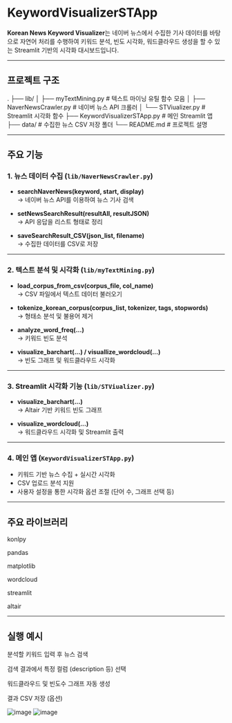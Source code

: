 # KeywordVisualizerSTApp

**Korean News Keyword Visualizer**는 네이버 뉴스에서 수집한 기사 데이터를 바탕으로 자연어 처리를 수행하여 키워드 분석, 빈도 시각화, 워드클라우드 생성을 할 수 있는 Streamlit 기반의 시각화 대시보드입니다.

---

## 프로젝트 구조

.
├── lib/
│   ├── myTextMining.py         # 텍스트 마이닝 유틸 함수 모음
│   ├── NaverNewsCrawler.py     # 네이버 뉴스 API 크롤러
│   └── STViualizer.py          # Streamlit 시각화 함수
├── KeywordVisualizerSTApp.py   # 메인 Streamlit 앱
├── data/                       # 수집한 뉴스 CSV 저장 폴더
└── README.md                   # 프로젝트 설명

---

## 주요 기능

### 1. 뉴스 데이터 수집 (`lib/NaverNewsCrawler.py`)

- **searchNaverNews(keyword, start, display)**  
  → 네이버 뉴스 API를 이용하여 뉴스 기사 검색

- **setNewsSearchResult(resultAll, resultJSON)**  
  → API 응답을 리스트 형태로 정리

- **saveSearchResult_CSV(json_list, filename)**  
  → 수집한 데이터를 CSV로 저장

---

### 2. 텍스트 분석 및 시각화 (`lib/myTextMining.py`)

- **load_corpus_from_csv(corpus_file, col_name)**  
  → CSV 파일에서 텍스트 데이터 불러오기

- **tokenize_korean_corpus(corpus_list, tokenizer, tags, stopwords)**  
  → 형태소 분석 및 불용어 제거

- **analyze_word_freq(...)**  
  → 키워드 빈도 분석

- **visualize_barchart(...) / visuallize_wordcloud(...)**  
  → 빈도 그래프 및 워드클라우드 시각화

---

### 3. Streamlit 시각화 기능 (`lib/STViualizer.py`)

- **visualize_barchart(...)**  
  → Altair 기반 키워드 빈도 그래프

- **visualize_wordcloud(...)**  
  → 워드클라우드 시각화 및 Streamlit 출력

---

### 4. 메인 앱 (`KeywordVisualizerSTApp.py`)

- 키워드 기반 뉴스 수집 + 실시간 시각화
- CSV 업로드 분석 지원
- 사용자 설정을 통한 시각화 옵션 조절 (단어 수, 그래프 선택 등)

---

## 주요 라이브러리

konlpy

pandas

matplotlib

wordcloud

streamlit

altair

---

## 실행 예시

분석할 키워드 입력 후 뉴스 검색

검색 결과에서 특정 컬럼 (description 등) 선택

워드클라우드 및 빈도수 그래프 자동 생성

결과 CSV 저장 (옵션)

![image](https://github.com/user-attachments/assets/7f76e8ca-f000-4735-b371-4352d2c96947)
![image](https://github.com/user-attachments/assets/7bc3c511-22a7-4b06-accc-25292dd0b290)
